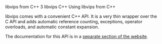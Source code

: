 <refmeta>
  <refentrytitle>libvips from C++</refentrytitle>
  <manvolnum>3</manvolnum>
  <refmiscinfo>libvips</refmiscinfo>
</refmeta>

<refnamediv>
  <refname>C++</refname>
  <refpurpose>Using libvips from C++</refpurpose>
</refnamediv>

libvips comes with a convenient C++ API. It is a very thin wrapper over the 
C API and adds automatic reference counting, exceptions, operator 
overloads, and automatic constant expansion. 

The documentation for this API is in a [separate section of the
website](/libvips/API/current/cpp). 
